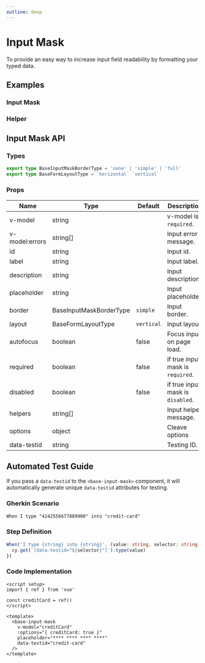```yaml
---
outline: deep
---
```


<script setup lang="ts">
import InputMaskExample from './demo/input-mask/input-mask-example.vue'
import InputMaskHelper from './demo/input-mask/input-mask-helper.vue'
</script>

# Input Mask

To provide an easy way to increase input field readability by formatting your typed data.

## Examples

### Input Mask

<!--@include: ./demo/input-mask/input-mask-example.md-->

### Helper

<!--@include: ./demo/input-mask/input-mask-helper.md-->

## Input Mask API

### Types

```ts
export type BaseInputMaskBorderType = 'none' | 'simple' | 'full'
export type BaseFormLayoutType = `horizontal` `vertical`
```

### Props

| Name           | Type                    | Default    | Description                       |
| -------------- | ----------------------- | ---------- | --------------------------------- |
| v-model        | string                  |            | v-model is `required`.            |
| v-model:errors | string[]                |            | Input error message.              |
| id             | string                  |            | Input id.                         |
| label          | string                  |            | Input label.                      |
| description    | string                  |            | Input description.                |
| placeholder    | string                  |            | Input placeholder.                |
| border         | BaseInputMaskBorderType | `simple`   | Input border.                     |
| layout         | BaseFormLayoutType      | `vertical` | Input layout.                     |
| autofocus      | boolean                 | false      | Focus input on page load.         |
| required       | boolean                 | false      | if true input mask is `required`. |
| disabled       | boolean                 | false      | if true input mask is `disabled`. |
| helpers        | string[]                |            | Input helper message.             |
| options        | object                  |            | Cleave options                    |
| data-testid    | string                  |            | Testing ID.                       |

## Automated Test Guide

If you pass a `data-testid` to the `<base-input-mask>` component, it will automatically generate unique `data-testid` attributes for testing.

### Gherkin Scenario

```txt
When I type "4242556677889900" into "credit-card"
```

### Step Definition

```ts
When('I type {string} into {string}', (value: string, selector: string) => {
  cy.get(`[data-testid="${selector}"]`).type(value)
})
```

### Code Implementation

```vue
<script setup>
import { ref } from 'vue'

const creditCard = ref()
</script>

<template>
  <base-input-mask
    v-model="creditCard"
    :options="{ creditCard: true }"
    placeholder="**** **** **** ****"
    data-testid="credit-card"
  />
</template>
```
